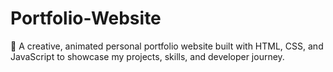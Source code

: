 # Portfolio-Website
🚀 A creative, animated personal portfolio website built with HTML, CSS, and JavaScript to showcase my projects, skills, and developer journey.
